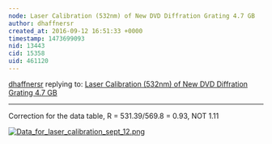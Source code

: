 ```yaml
---
node: Laser Calibration (532nm) of New DVD Diffration Grating 4.7 GB
author: dhaffnersr
created_at: 2016-09-12 16:51:33 +0000
timestamp: 1473699093
nid: 13443
cid: 15358
uid: 461120
---
```




[dhaffnersr](../profile/dhaffnersr) replying to: [Laser Calibration (532nm) of New DVD Diffration Grating 4.7 GB](../notes/dhaffnersr/09-12-2016/laser-calibration-532nm-of-new-dvd-diffration-grating-4-7-gb)

----
Correction for the data table, R = 531.39/569.8 = 0.93, NOT 1.11

[![Data_for_laser_calibration_sept_12.png](//i.publiclab.org/system/images/photos/000/018/027/large/Data_for_laser_calibration_sept_12.png)](//i.publiclab.org/system/images/photos/000/018/027/original/Data_for_laser_calibration_sept_12.png)


